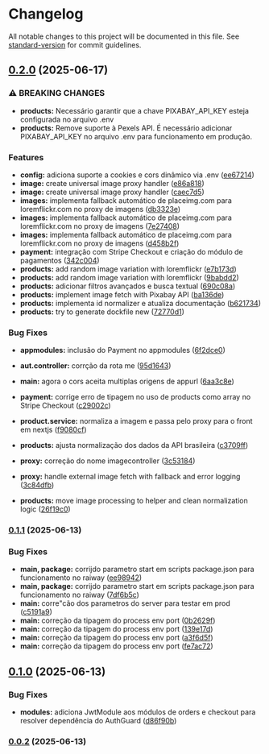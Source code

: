 # Changelog

All notable changes to this project will be documented in this file. See [standard-version](https://github.com/conventional-changelog/standard-version) for commit guidelines.

## [0.2.0](https://github.com/4snt/backend-in8-nest/compare/v0.1.1...v0.2.0) (2025-06-17)


### ⚠ BREAKING CHANGES

* **products:** Necessário garantir que a chave PIXABAY_API_KEY esteja configurada no arquivo .env
* **products:** Remove suporte à Pexels API. É necessário adicionar PIXABAY_API_KEY no arquivo .env para funcionamento em produção.

### Features

* **config:** adiciona suporte a cookies e cors dinâmico via .env ([ee67214](https://github.com/4snt/backend-in8-nest/commit/ee67214190dc185ae5f20996f1afeb892b5661a2))
* **image:** create universal image proxy handler ([e86a818](https://github.com/4snt/backend-in8-nest/commit/e86a8189752297afcdc2c6346839c6176f2db8b6))
* **image:** create universal image proxy handler ([caec7d5](https://github.com/4snt/backend-in8-nest/commit/caec7d5a1a8bd811965cf9407607c4096693c484))
* **images:** implementa fallback automático de placeimg.com para loremflickr.com no proxy de imagens ([db3323e](https://github.com/4snt/backend-in8-nest/commit/db3323edc146d54eaaa4033e113b3a1737c1117a))
* **images:** implementa fallback automático de placeimg.com para loremflickr.com no proxy de imagens ([7e27408](https://github.com/4snt/backend-in8-nest/commit/7e2740894b53b1918159a33699ef230e1299f835))
* **images:** implementa fallback automático de placeimg.com para loremflickr.com no proxy de imagens ([d458b2f](https://github.com/4snt/backend-in8-nest/commit/d458b2ffe9b01498ccb03251d087e08e7db4a0a8))
* **payment:** integração com Stripe Checkout e criação do módulo de pagamentos ([342c004](https://github.com/4snt/backend-in8-nest/commit/342c004729c0e381ae8ddeee01c3db5056168370))
* **products:** add random image variation with loremflickr ([e7b173d](https://github.com/4snt/backend-in8-nest/commit/e7b173df36b1c8e51d22d190c16b986af3b6c049))
* **products:** add random image variation with loremflickr ([9babdd2](https://github.com/4snt/backend-in8-nest/commit/9babdd2e1be9c818efd9b8a6d23ba15fd98ad3ef))
* **products:** adicionar filtros avançados e busca textual ([690c08a](https://github.com/4snt/backend-in8-nest/commit/690c08a1b44817eb22a70e2c3aa404d8030c26db))
* **products:** implement image fetch with Pixabay API ([ba136de](https://github.com/4snt/backend-in8-nest/commit/ba136dee2c4ba26341eac13c651858c5f0f624ce))
* **products:** implementa id normalizer e atualiza documentação ([b621734](https://github.com/4snt/backend-in8-nest/commit/b621734cc64b8b97b564348406f8d82d9260a69d))
* **products:** try to generate dockfile new ([72770d1](https://github.com/4snt/backend-in8-nest/commit/72770d1adc971c8ff54d1ff3f770f74143de558a))


### Bug Fixes

* **appmodules:** inclusão do Payment no appmodules ([6f2dce0](https://github.com/4snt/backend-in8-nest/commit/6f2dce09d89206f8e98b0c838bdd9a3c225fdbf2))
* **aut.controller:** corrção da rota me ([95d1643](https://github.com/4snt/backend-in8-nest/commit/95d16430fccffbbcd49f3c57b8a716884abecc59))
* **main:** agora o cors aceita multiplas origens de appurl ([6aa3c8e](https://github.com/4snt/backend-in8-nest/commit/6aa3c8e5f944fe4864a6c9e77cd8cb7e8b1587f0))
* **payment:** corrige erro de tipagem no uso de products como array no Stripe Checkout ([c29002c](https://github.com/4snt/backend-in8-nest/commit/c29002c7b4918140a0f9fbae16f8b0aad014c069))
* **product.service:** normaliza a imagem e passa pelo proxy para o front em nextjs ([f9080cf](https://github.com/4snt/backend-in8-nest/commit/f9080cf2454a1f6d2d95f45845401169b7bd57e7))
* **products:** ajusta normalização dos dados da API brasileira ([c3709ff](https://github.com/4snt/backend-in8-nest/commit/c3709ff64d06f4302cf63a661f046dc8fb247158))
* **proxy:** correção do nome imagecontroller ([3c53184](https://github.com/4snt/backend-in8-nest/commit/3c5318461a2bfa59bcf6e89f909d85cc265b2202))
* **proxy:** handle external image fetch with fallback and error logging ([3c84dfb](https://github.com/4snt/backend-in8-nest/commit/3c84dfb277d8210df3813c9b505d08d56e4cc363))


* **products:** move image processing to helper and clean normalization logic ([26f19c0](https://github.com/4snt/backend-in8-nest/commit/26f19c04ae88ba55e7b629345bb8368d9d1d6c65))

### [0.1.1](https://github.com/4snt/backend-in8-nest/compare/v0.1.0...v0.1.1) (2025-06-13)


### Bug Fixes

* **main, package:** corrijdo parametro start em scripts package.json para funcionamento no raiway ([ee98942](https://github.com/4snt/backend-in8-nest/commit/ee98942edb617a308d5556f8ef935a7d68222ee8))
* **main, package:** corrijdo parametro start em scripts package.json para funcionamento no raiway ([7df6b5c](https://github.com/4snt/backend-in8-nest/commit/7df6b5c89af0c6f6f14da461aaec0949b8ee3ecc))
* **main:** corre"cão dos parametros do server para testar em prod ([c5191a9](https://github.com/4snt/backend-in8-nest/commit/c5191a95e0b2d70545d6ef9cc18246a4aa270af7))
* **main:** correção da tipagem do process env port ([0b2629f](https://github.com/4snt/backend-in8-nest/commit/0b2629fbd0798c6f4f970a9c976f3465a1bb21ab))
* **main:** correção da tipagem do process env port ([139e17d](https://github.com/4snt/backend-in8-nest/commit/139e17dd3fe5c162c1b630ffca1f187428ce38c9))
* **main:** correção da tipagem do process env port ([a3f6d5f](https://github.com/4snt/backend-in8-nest/commit/a3f6d5ff1eb16ca73709ef34220a991414311230))
* **main:** correção da tipagem do process env port ([fe7ac72](https://github.com/4snt/backend-in8-nest/commit/fe7ac724531af38bc3b2b81b172b6cf8973d1d6e))

## [0.1.0](https://github.com/4snt/backend-in8-nest/compare/v0.0.2...v0.1.0) (2025-06-13)


### Bug Fixes

* **modules:** adiciona JwtModule aos módulos de orders e checkout para resolver dependência do AuthGuard ([d86f90b](https://github.com/4snt/backend-in8-nest/commit/d86f90bb80780961bc7ec43dfdcd2e88acc15364))

### [0.0.2](https://github.com/4snt/backend-in8-nest/compare/v1.0.0...v0.0.2) (2025-06-13)
